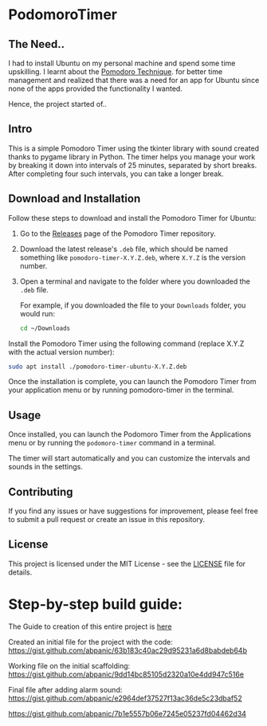 # PodomoroTimer

## The Need..
I had to install Ubuntu on my personal machine and spend some time upskilling. I learnt about the [Pomodoro Technique](https://francescocirillo.com/products/the-pomodoro-technique#method). for better time management and realized that there was a need for an app for Ubuntu since none of the apps provided the functionality I wanted.

Hence, the project started of..

## Intro
This is a simple Pomodoro Timer using the tkinter library with sound created thanks to pygame library in Python. The timer helps you manage your work by breaking it down into intervals of 25 minutes, separated by short breaks. After completing four such intervals, you can take a longer break.

## Download and Installation

Follow these steps to download and install the Pomodoro Timer for Ubuntu:

1. Go to the [Releases](https://github.com/abpanic/PodomoroTimer/releases) page of the Pomodoro Timer repository.

2. Download the latest release's `.deb` file, which should be named something like `pomodoro-timer-X.Y.Z.deb`, where `X.Y.Z` is the version number.

3. Open a terminal and navigate to the folder where you downloaded the `.deb` file.

   For example, if you downloaded the file to your `Downloads` folder, you would run:

   ```bash
   cd ~/Downloads
   ```
Install the Pomodoro Timer using the following command (replace X.Y.Z with the actual version number):

```bash
sudo apt install ./pomodoro-timer-ubuntu-X.Y.Z.deb
```
Once the installation is complete, you can launch the Pomodoro Timer from your application menu or by running pomodoro-timer in the terminal.

## Usage

Once installed, you can launch the Podomoro Timer from the Applications menu or by running the `podomoro-timer` command in a terminal. 

The timer will start automatically and you can customize the intervals and sounds in the settings. 

## Contributing

If you find any issues or have suggestions for improvement, please feel free to submit a pull request or create an issue in this repository.

## License

This project is licensed under the MIT License - see the [LICENSE](LICENSE) file for details.


# Step-by-step build guide:

The Guide to creation of this entire project is [here](https://abpanic.github.io/PodomoroTimer/Building)

Created an initial file for the project with the code: https://gist.github.com/abpanic/63b183c40ac29d95231a6d8babdeb64b

Working file on the initial scaffolding: https://gist.github.com/abpanic/9dd14bc85105d2320a10e4dd947c516e

Final file after adding alarm sound: https://gist.github.com/abpanic/e2964def37527f13ac36de5c23dbaf52

https://gist.github.com/abpanic/7b1e5557b06e7245e05237fd04462d34

